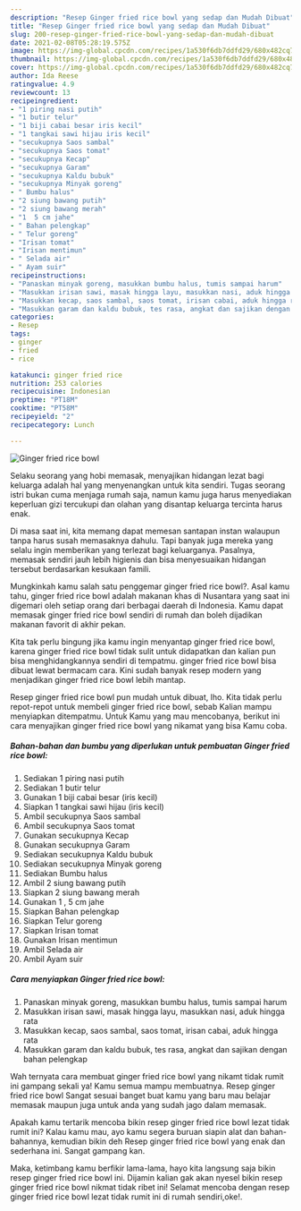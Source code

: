 ```yaml
---
description: "Resep Ginger fried rice bowl yang sedap dan Mudah Dibuat"
title: "Resep Ginger fried rice bowl yang sedap dan Mudah Dibuat"
slug: 200-resep-ginger-fried-rice-bowl-yang-sedap-dan-mudah-dibuat
date: 2021-02-08T05:28:19.575Z
image: https://img-global.cpcdn.com/recipes/1a530f6db7ddfd29/680x482cq70/ginger-fried-rice-bowl-foto-resep-utama.jpg
thumbnail: https://img-global.cpcdn.com/recipes/1a530f6db7ddfd29/680x482cq70/ginger-fried-rice-bowl-foto-resep-utama.jpg
cover: https://img-global.cpcdn.com/recipes/1a530f6db7ddfd29/680x482cq70/ginger-fried-rice-bowl-foto-resep-utama.jpg
author: Ida Reese
ratingvalue: 4.9
reviewcount: 13
recipeingredient:
- "1 piring nasi putih"
- "1 butir telur"
- "1 biji cabai besar iris kecil"
- "1 tangkai sawi hijau iris kecil"
- "secukupnya Saos sambal"
- "secukupnya Saos tomat"
- "secukupnya Kecap"
- "secukupnya Garam"
- "secukupnya Kaldu bubuk"
- "secukupnya Minyak goreng"
- " Bumbu halus"
- "2 siung bawang putih"
- "2 siung bawang merah"
- "1  5 cm jahe"
- " Bahan pelengkap"
- " Telur goreng"
- "Irisan tomat"
- "Irisan mentimun"
- " Selada air"
- " Ayam suir"
recipeinstructions:
- "Panaskan minyak goreng, masukkan bumbu halus, tumis sampai harum"
- "Masukkan irisan sawi, masak hingga layu, masukkan nasi, aduk hingga rata"
- "Masukkan kecap, saos sambal, saos tomat, irisan cabai, aduk hingga rata"
- "Masukkan garam dan kaldu bubuk, tes rasa, angkat dan sajikan dengan bahan pelengkap"
categories:
- Resep
tags:
- ginger
- fried
- rice

katakunci: ginger fried rice 
nutrition: 253 calories
recipecuisine: Indonesian
preptime: "PT18M"
cooktime: "PT58M"
recipeyield: "2"
recipecategory: Lunch

---
```



![Ginger fried rice bowl](https://img-global.cpcdn.com/recipes/1a530f6db7ddfd29/680x482cq70/ginger-fried-rice-bowl-foto-resep-utama.jpg)

Selaku seorang yang hobi memasak, menyajikan hidangan lezat bagi keluarga adalah hal yang menyenangkan untuk kita sendiri. Tugas seorang istri bukan cuma menjaga rumah saja, namun kamu juga harus menyediakan keperluan gizi tercukupi dan olahan yang disantap keluarga tercinta harus enak.

Di masa  saat ini, kita memang dapat memesan santapan instan walaupun tanpa harus susah memasaknya dahulu. Tapi banyak juga mereka yang selalu ingin memberikan yang terlezat bagi keluarganya. Pasalnya, memasak sendiri jauh lebih higienis dan bisa menyesuaikan hidangan tersebut berdasarkan kesukaan famili. 



Mungkinkah kamu salah satu penggemar ginger fried rice bowl?. Asal kamu tahu, ginger fried rice bowl adalah makanan khas di Nusantara yang saat ini digemari oleh setiap orang dari berbagai daerah di Indonesia. Kamu dapat memasak ginger fried rice bowl sendiri di rumah dan boleh dijadikan makanan favorit di akhir pekan.

Kita tak perlu bingung jika kamu ingin menyantap ginger fried rice bowl, karena ginger fried rice bowl tidak sulit untuk didapatkan dan kalian pun bisa menghidangkannya sendiri di tempatmu. ginger fried rice bowl bisa dibuat lewat bermacam cara. Kini sudah banyak resep modern yang menjadikan ginger fried rice bowl lebih mantap.

Resep ginger fried rice bowl pun mudah untuk dibuat, lho. Kita tidak perlu repot-repot untuk membeli ginger fried rice bowl, sebab Kalian mampu menyiapkan ditempatmu. Untuk Kamu yang mau mencobanya, berikut ini cara menyajikan ginger fried rice bowl yang nikamat yang bisa Kamu coba.

<!--inarticleads1-->

##### Bahan-bahan dan bumbu yang diperlukan untuk pembuatan Ginger fried rice bowl:

1. Sediakan 1 piring nasi putih
1. Sediakan 1 butir telur
1. Gunakan 1 biji cabai besar (iris kecil)
1. Siapkan 1 tangkai sawi hijau (iris kecil)
1. Ambil secukupnya Saos sambal
1. Ambil secukupnya Saos tomat
1. Gunakan secukupnya Kecap
1. Gunakan secukupnya Garam
1. Sediakan secukupnya Kaldu bubuk
1. Sediakan secukupnya Minyak goreng
1. Sediakan  Bumbu halus
1. Ambil 2 siung bawang putih
1. Siapkan 2 siung bawang merah
1. Gunakan 1 , 5 cm jahe
1. Siapkan  Bahan pelengkap
1. Siapkan  Telur goreng
1. Siapkan Irisan tomat
1. Gunakan Irisan mentimun
1. Ambil  Selada air
1. Ambil  Ayam suir




<!--inarticleads2-->

##### Cara menyiapkan Ginger fried rice bowl:

1. Panaskan minyak goreng, masukkan bumbu halus, tumis sampai harum
1. Masukkan irisan sawi, masak hingga layu, masukkan nasi, aduk hingga rata
1. Masukkan kecap, saos sambal, saos tomat, irisan cabai, aduk hingga rata
1. Masukkan garam dan kaldu bubuk, tes rasa, angkat dan sajikan dengan bahan pelengkap




Wah ternyata cara membuat ginger fried rice bowl yang nikamt tidak rumit ini gampang sekali ya! Kamu semua mampu membuatnya. Resep ginger fried rice bowl Sangat sesuai banget buat kamu yang baru mau belajar memasak maupun juga untuk anda yang sudah jago dalam memasak.

Apakah kamu tertarik mencoba bikin resep ginger fried rice bowl lezat tidak rumit ini? Kalau kamu mau, ayo kamu segera buruan siapin alat dan bahan-bahannya, kemudian bikin deh Resep ginger fried rice bowl yang enak dan sederhana ini. Sangat gampang kan. 

Maka, ketimbang kamu berfikir lama-lama, hayo kita langsung saja bikin resep ginger fried rice bowl ini. Dijamin kalian gak akan nyesel bikin resep ginger fried rice bowl nikmat tidak ribet ini! Selamat mencoba dengan resep ginger fried rice bowl lezat tidak rumit ini di rumah sendiri,oke!.

